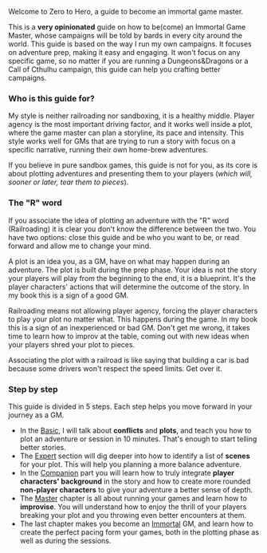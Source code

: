 Welcome to Zero to Hero, a guide to become an immortal game master.

This is a **very opinionated** guide on how to be(come) an Immortal Game Master, whose campaigns will be told by bards in every city around the world. This guide is based on the way I run my own campaigns. It focuses on adventure prep, making it easy and engaging. It won't focus on any specific game, so no matter if you are running a Dungeons&Dragons or a Call of Cthulhu campaign, this guide can help you crafting better campaigns.

### Who is this guide for?
My style is neither railroading nor sandboxing, it is a healthy middle. Player agency is the most important driving factor, and it works well inside a plot, where the game master can plan a storyline, its pace and intensity. This style works well for GMs that are trying to run a story with focus on a specific narrative, running their own home-brew adventures.

If you believe in pure sandbox games, this guide is not for you, as its core is about plotting adventures and presenting them to your players (*which will, sooner or later, tear them to pieces*).

### The "R" word
If you associate the idea of plotting an adventure with the "R" word (Railroading) it is clear you don't know the difference between the two. You have two options: close this guide and be who you want to be, or read forward and allow me to change your mind.

A plot is an idea you, as a GM, have on what may happen during an adventure. The plot is built during the prep phase. Your idea is not the story your players will play from the beginning to the end, it is a blueprint. It's the player characters' actions that will determine the outcome of the story. In my book this is a sign of a good GM.

Railroading means not allowing player agency, forcing the player characters to play your plot no matter what. This happens during the game. In my book this is a sign of an inexperienced or bad GM. Don't get me wrong, it takes time to learn how to improv at the table, coming out with new ideas when your players shred your plot to pieces.

Associating the plot with a railroad is like saying that building a car is bad because some drivers won't respect the speed limits. Get over it.

### Step by step
This guide is divided in 5 steps. Each step helps you move forward in your journey as a GM. 
- In the [Basic](1.Basic.md), I will talk about **conflicts** and **plots**, and teach you how to plot an adventure or session in 10 minutes. That's enough to start telling better stories.
- The [Expert](2.Expert.md) section will dig deeper into how to identify a list of **scenes** for your plot. This will help you planning a more balance adventure.
- In the [Companion](3.Companion.md) part you will learn how to truly integrate **player characters' background** in the story and how to create more rounded **non-player characters** to give your adventure a better sense of depth.
- The [Master](4.Master.md) chapter is all about running your games and learn how to **improvise**. You will understand how to enjoy the thrill of your players breaking your plot and you throwing even better encounters at them.
- The last chapter makes you become an [Immortal](5.Immortal.md) GM, and learn how to create the perfect pacing form your games, both in the plotting phase as well as during the sessions.